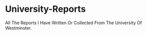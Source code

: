 # University-Reports
All The Reports I Have Written Or Collected From The University Of Westminster.
